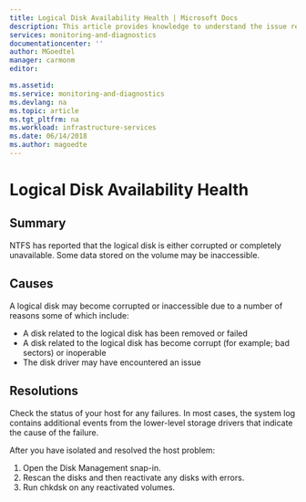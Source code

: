 ```yaml
---
title: Logical Disk Availability Health | Microsoft Docs
description: This article provides knowledge to understand the issue reported, what are the possible causes, and how to resolve the health issue identified by Azure Monitor VM Health.
services: monitoring-and-diagnostics
documentationcenter: ''
author: MGoedtel
manager: carmonm
editor: 

ms.assetid: 
ms.service: monitoring-and-diagnostics
ms.devlang: na
ms.topic: article
ms.tgt_pltfrm: na
ms.workload: infrastructure-services
ms.date: 06/14/2018
ms.author: magoedte
---
```


# Logical Disk Availability Health

## Summary

NTFS has reported that the logical disk is either corrupted or completely unavailable. Some data stored on the volume may be inaccessible.

## Causes

A logical disk may become corrupted or inaccessible due to a number of reasons some of which include:

- A disk related to the logical disk has been removed or failed
- A disk related to the logical disk has become corrupt (for example; bad sectors) or inoperable
- The disk driver may have encountered an issue

## Resolutions

Check the status of your host for any failures. In most cases, the system log contains additional events from the lower-level storage drivers that indicate the cause of the failure.

After you have isolated and resolved the host problem:

1. Open the Disk Management snap-in.
2. Rescan the disks and then reactivate any disks with errors.
3. Run chkdsk on any reactivated volumes.
